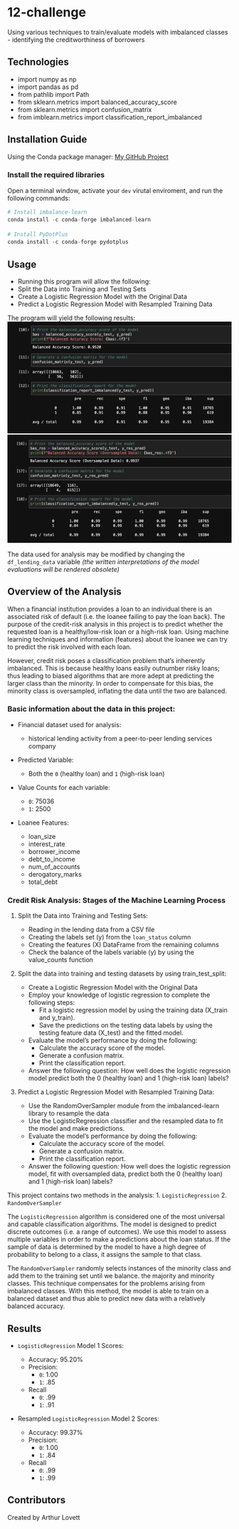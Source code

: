 # 12-challenge
 Using various techniques to train/evaluate models with imbalanced classes -  identifying the creditworthiness of borrowers


## Technologies

* import numpy as np
* import pandas as pd
* from pathlib import Path
* from sklearn.metrics import balanced_accuracy_score
* from sklearn.metrics import confusion_matrix
* from imblearn.metrics import classification_report_imbalanced


## Installation Guide

 Using the Conda package manager: [My GitHub Project](https://github.com/ALovettII/12-challenge.git)


### Install the required libraries
 Open a terminal window, activate your `dev` virutal enviroment, and run the following commands:

```Python
# Install imbalance-learn
conda install -c conda-forge imbalanced-learn

# Install PyDotPlus
conda install -c conda-forge pydotplus
```

## Usage

* Running this program will allow the following:
* Split the Data into Training and Testing Sets
* Create a Logistic Regression Model with the Original Data
* Predict a Logistic Regression Model with Resampled Training Data

The program will yield the following results:
![Evaluating the Original Data](https://github.com/ALovettII/12-challenge/blob/main/Resources/og-data_eval.png)
![Evaluating the Oversampled Data](https://github.com/ALovettII/12-challenge/blob/main/Resources/os-data_eval.png)

The data used for analysis may be modified by changing the `df_lending_data` variable 
*(the written interpretations of the model evaluations will be rendered obsolete)*


## Overview of the Analysis

 When a financial institution provides a loan to an individual there is an associated risk of default (i.e. the loanee failing to pay the loan back). The purpose of the credit-risk analysis in this project is to predict whether the requested loan is a healthy/low-risk loan or a high-risk loan. Using machine learning techniques and information (features) about the loanee we can try to predict the risk involved with each loan.

However, credit risk poses a classification problem that’s inherently imbalanced. This is because healthy loans easily outnumber risky loans; thus leading to biased algorithms that are more adept at predicting the larger class than the minority. In order to compensate for this bias, the minority class is oversampled, inflating the data until the two are balanced.

### Basic information about the data in this project:
* Financial dataset used for analysis: 
    * historical lending activity from a peer-to-peer lending services company
* Predicted Variable:
    * Both the `0` (healthy loan) and `1` (high-risk loan)
    
* Value Counts for each variable:
    * `0`: 75036
    * `1`: 2500
* Loanee Features:
    * loan_size
    * interest_rate
    * borrower_income
    * debt_to_income
    * num_of_accounts
    * derogatory_marks
    * total_debt
    
### Credit Risk Analysis: Stages of the Machine Learning Process
1. Split the Data into Training and Testing Sets:
    * Reading in the lending data from a CSV file
    * Creating the labels set (y) from the `loan_status` column
    * Creating the features (X) DataFrame from the remaining columns
    * Check the balance of the labels variable (y) by using the value_counts function
    
2. Split the data into training and testing datasets by using train_test_split:
    * Create a Logistic Regression Model with the Original Data
    * Employ your knowledge of logistic regression to complete the following steps:
        * Fit a logistic regression model by using the training data (X_train and y_train).
        * Save the predictions on the testing data labels by using the testing feature data (X_test) and the fitted model.
    * Evaluate the model’s performance by doing the following:
        * Calculate the accuracy score of the model.
        * Generate a confusion matrix.
        * Print the classification report.
    * Answer the following question: How well does the logistic regression model predict both the 0 (healthy loan) and 1 (high-risk loan) labels?

3. Predict a Logistic Regression Model with Resampled Training Data:
    * Use the RandomOverSampler module from the imbalanced-learn library to resample the data
    * Use the LogisticRegression classifier and the resampled data to fit the model and make predictions.
    * Evaluate the model’s performance by doing the following:
        * Calculate the accuracy score of the model.
        * Generate a confusion matrix.
        * Print the classification report.
    * Answer the following question: How well does the logistic regression model, fit with oversampled data, predict both the 0 (healthy loan) and 1 (high-risk loan) labels?

This project contains two methods in the analysis:
    1. `LogisticRegression`
    2. `RandomOverSampler` 
 
The `LogisticRegression` algorithm is considered one of the most universal and capable classification algorithms. The model is designed to predict discrete outcomes (i.e. a range of outcomes). We use this model to assess multiple variables in order to make a predictions about the loan status. If the sample of data is determined by the model to have a high degree of probability to belong to a class, it assigns the sample to that class.

The `RandomOverSampler` randomly selects instances of the minority class and add them to the training set until we balance. the majority and minority classes. This technique compensates for the problems arising from imbalanced classes. With this method, the model is able to train on a balanced dataset and thus able to predict new data with a relatively balanced accuracy.

## Results

* `LogisticRegression` Model 1 Scores:
    * Accuracy: 95.20%
    * Precision: 
        * `0`: 1.00
        * `1`: .85
    * Recall
        * `0`: .99
        * `1`: .91
        
* Resampled `LogisticRegression` Model 2 Scores:
    * Accuracy: 99.37%
    * Precision:
        * `0`: 1.00
        * `1`: .84
    * Recall
        * `0`: .99
        * `1`: .99


## Contributors
 Created by Arthur Lovett